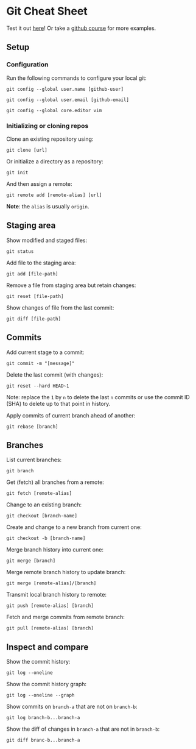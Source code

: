 # Git Cheat Sheet

Test it out [here](https://learngitbranching.js.org/?NODEMO)! Or take a [github course](https://lab.github.com/githubtraining/introduction-to-github) for more examples.

## Setup

### Configuration

Run the following commands to configure your local git:

```
git config --global user.name [github-user]
```

```
git config --global user.email [github-email]
```

```
git config --global core.editor vim
```

### Initializing or cloning repos

Clone an existing repository using:

```
git clone [url]
```

Or initialize a directory as a repository:

```
git init
```

And then assign a remote:

```
git remote add [remote-alias] [url]
```

**Note**: the `alias` is usually `origin`.

## Staging area

Show modified and staged files:

```
git status
```

Add file to the staging area: 

```
git add [file-path]
```

Remove a file from staging area but retain changes: 

```
git reset [file-path]
```

Show changes of file from the last commit: 

```
git diff [file-path]
```

## Commits

Add current stage to a commit:

```
git commit -m "[message]"
```

Delete the last commit (with changes):

```
git reset --hard HEAD~1
```

Note: replace the `1` by `n` to delete the last `n` commits or use the commit ID (SHA) to delete up to that point in history.

Apply commits of current branch ahead of another: 

```
git rebase [branch]
```

## Branches

List current branches: 

```
git branch
```

Get (fetch) all branches from a remote: 

```
git fetch [remote-alias]
```

Change to an existing branch: 

```
git checkout [branch-name]
```

Create and change to a new branch from current one: 

```
git checkout -b [branch-name]
```

Merge branch history into current one: 

```
git merge [branch]
```

Merge remote branch history to update branch: 

```
git merge [remote-alias]/[branch]
```

Transmit local branch history to remote: 

```
git push [remote-alias] [branch]
```

Fetch and merge commits from remote branch: 

```
git pull [remote-alias] [branch]
```

## Inspect and compare

Show the commit history:

```
git log --oneline
```

Show the commit history graph:

```
git log --oneline --graph
```

Show commits on `branch-a` that are not on `branch-b`:

```
git log branch-b...branch-a
```

Show the diff of changes in `branch-a` that are not in `branch-b`:

```
git diff branc-b...branch-a
```
